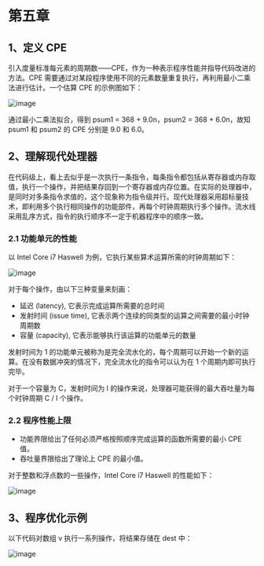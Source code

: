# 第五章

## 1、定义 CPE

引入度量标准每元素的周期数——CPE，作为一种表示程序性能并指导代码改进的方法。CPE 需要通过对某段程序使用不同的元素数量重复执行，再利用最小二乘法进行估计。一个估算 CPE 的示例图如下：

![image](https://user-images.githubusercontent.com/56211928/144694730-ba6664c1-ddd4-49df-8021-44537c008579.png)

通过最小二乘法拟合，得到 psum1 = 368 + 9.0n，psum2 = 368 + 6.0n，故知 psum1 和 psum2 的 CPE 分别是 9.0 和 6.0。

## 2、理解现代处理器

在代码级上，看上去似乎是一次执行一条指令，每条指令都包括从寄存器或内存取值，执行一个操作，并把结果存回到一个寄存器或内存位置。在实际的处理器中，是同时对多条指令求值的，这个现象称为指令级并行。现代处理器采用超标量技术，即利用多个执行相同操作的功能部件，再每个时钟周期执行多个操作。流水线采用乱序方式，指令的执行顺序不一定于机器程序中的顺序一致。

### 2.1 功能单元的性能

以 Intel Core i7 Haswell 为例，它执行某些算术运算所需的时钟周期如下：

![image](https://user-images.githubusercontent.com/56211928/144695023-1dc61a53-a1e9-407a-8a61-90c9126d1afd.png)

对于每个操作，由以下三种变量来刻画：

- 延迟 (latency), 它表示完成运算所需要的总时间
- 发射时间 (issue time), 它表示两个连续的同类型的运算之间需要的最小时钟周期数
- 容量 (capacity), 它表示能够执行该运算的功能单元的数量

发射时间为 1 的功能单元被称为是完全流水化的，每个周期可以开始一个新的运算。在没有数据冲突的情况下，完全流水化的指令可以认为在 1 个周期内即可执行完毕。

对于一个容量为 C，发射时间为 I 的操作来说，处理器可能获得的最大吞吐量为每个时钟周期 C / I 个操作。

### 2.2 程序性能上限

- 功能界限给出了任何必须严格按照顺序完成运算的函数所需要的最小 CPE 值。
- 吞吐量界限给出了理论上 CPE 的最小值。

对于整数和浮点数的一些操作，Intel Core i7 Haswell 的性能如下：

![image](https://user-images.githubusercontent.com/56211928/144695409-6f056f5b-182d-46d0-95c7-e61997b1c980.png)

## 3、程序优化示例

以下代码对数组 v 执行一系列操作，将结果存储在 dest 中：

![image](https://user-images.githubusercontent.com/56211928/144695491-86c69756-4d05-4fbe-928a-8823767178dc.png)


